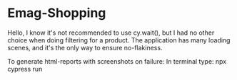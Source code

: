 # Emag-Shopping

Hello, I know it's not recommended to use cy.wait(), but I had no other choice when doing filtering for a product. The application has many loading scenes, and it's the only way to ensure no-flakiness.

To generate html-reports with screenshots on failure:
In terminal type: npx cypress run 
